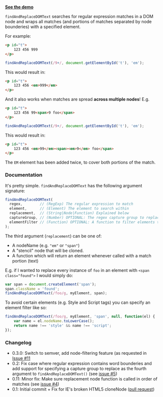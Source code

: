 **[See the demo](http://padolsey.github.com/findAndReplaceDOMText/demo.html)**

`findAndReplaceDOMText` searches for regular expression matches in a DOM node and wraps all matches (and portions of matches separated by node bounderies) with a specified element.

For example:

```html
<p id="t">
	123 456 999
</p>
```

```js
findAndReplaceDOMText(/9+/, document.getElementById('t'), 'em');
```

This would result in:

```html
<p id="t">
	123 456 <em>999</em>
</p>
```

And it also works when matches are spread **across multiple nodes**! E.g.

```html
<p id="t">
	123 456 99<span>9 foo</span>
</p>
```

```js
findAndReplaceDOMText(/9+/, document.getElementById('t'), 'em');
```

This would result in:

```html
<p id="t">
	123 456 <em>99</em><span><em>9</em> foo</span>
</p>
```

The `EM` element has been added twice, to cover both portions of the match.

### Documentation

It's pretty simple. `findAndReplaceDOMText` has the following argument signature:

```js
findAndReplaceDOMText(
  regex,        // (RegExp) The regular expression to match
  element,      // (Element) The element to search within
  replacement,  // (String|Node|Function) Explained below
  captureGroup, // (Number) OPTIONAL: The regex capture group to replace
  elementFilter // (Function) OPTIONAL: A function to filter elements to process
);
```

The third argument (`replacement`) can be one of:

 * A nodeName (e.g. `"em"` or `"span"`)
 * A "stencil" node that will be cloned.
 * A function which will return an element whenever called with a match portion (text)

E.g. if I wanted to replace every instance of `foo` in an element with `<span class="found">` I would simply do:

```js
var span = document.createElement('span');
span.className = 'found';
findAndReplaceDOMText(/foo/g, myElement, span);
```

To avoid certain elements (e.g. Style and Script tags) you can specify an element filter like so:

```js
findAndReplaceDOMText(/foo/g, myElement, 'span', null, function(el) {
	var name = el.nodeName.toLowerCase();
	return name !== 'style' && name !== 'script';
});
```

### Changelog

 * 0.3.0: Switch to semver, add node-filtering feature (as requested in [Issue #11](https://github.com/padolsey/findAndReplaceDOMText/issues/11)
 * 0.2: Fix case where regular expression contains word bounderies and add support for specifying a capture group to replace as the fourth argument to `findAndReplaceDOMText()` (see [issue #5](https://github.com/padolsey/findAndReplaceDOMText/issues/5))
 * 0.11: Minor fix: Make sure replacement node function is called in order of matches (see [issue #4](https://github.com/padolsey/findAndReplaceDOMText/issues/4))
 * 0.1: Initial commit + Fix for IE's broken HTML5 cloneNode ([pull request](https://github.com/padolsey/findAndReplaceDOMText/pull/3))